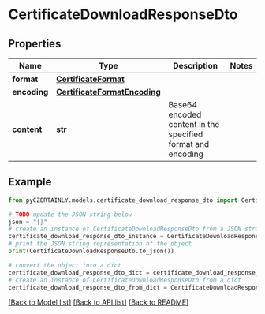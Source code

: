 # CertificateDownloadResponseDto


## Properties

Name | Type | Description | Notes
------------ | ------------- | ------------- | -------------
**format** | [**CertificateFormat**](CertificateFormat.md) |  | 
**encoding** | [**CertificateFormatEncoding**](CertificateFormatEncoding.md) |  | 
**content** | **str** | Base64 encoded content in the specified format and encoding | 

## Example

```python
from pyCZERTAINLY.models.certificate_download_response_dto import CertificateDownloadResponseDto

# TODO update the JSON string below
json = "{}"
# create an instance of CertificateDownloadResponseDto from a JSON string
certificate_download_response_dto_instance = CertificateDownloadResponseDto.from_json(json)
# print the JSON string representation of the object
print(CertificateDownloadResponseDto.to_json())

# convert the object into a dict
certificate_download_response_dto_dict = certificate_download_response_dto_instance.to_dict()
# create an instance of CertificateDownloadResponseDto from a dict
certificate_download_response_dto_from_dict = CertificateDownloadResponseDto.from_dict(certificate_download_response_dto_dict)
```
[[Back to Model list]](../README.md#documentation-for-models) [[Back to API list]](../README.md#documentation-for-api-endpoints) [[Back to README]](../README.md)


